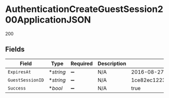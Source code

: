 # AuthenticationCreateGuestSession200ApplicationJSON

200


## Fields

| Field                            | Type                             | Required                         | Description                      | Example                          |
| -------------------------------- | -------------------------------- | -------------------------------- | -------------------------------- | -------------------------------- |
| `ExpiresAt`                      | **string*                        | :heavy_minus_sign:               | N/A                              | 2016-08-27 16:26:40 UTC          |
| `GuestSessionID`                 | **string*                        | :heavy_minus_sign:               | N/A                              | 1ce82ec1223641636ad4a60b07de3581 |
| `Success`                        | **bool*                          | :heavy_minus_sign:               | N/A                              | true                             |